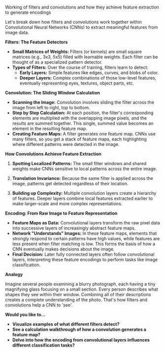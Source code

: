 Working of filters and convolutions and how they achieve feature extraction to generate encodings

Let's break down how filters and convolutions work together within Convolutional Neural Networks (CNNs) to extract meaningful features from image data.

**Filters: The Feature Detectors**

* **Small Matrices of Weights:** Filters (or kernels) are small square matrices (e.g., 3x3, 5x5) filled with learnable weights. Each filter can be thought of as a specialized pattern detector.
* **Types of Filters:** Over the course of training, filters learn to detect:
    * **Early Layers:**  Simple features like edges, curves, and blobs of color.
    * **Deeper Layers:**  Complex combinations of those low-level features, eventually representing eyes, textures, object parts, etc.

**Convolution: The Sliding Window Calculation**

* **Scanning the Image:**  Convolution involves sliding the filter across the image from left to right, top to bottom.
* **Step by Step Calculation:**  At each position, the filter's corresponding elements are multiplied with the overlapping image pixels, and the results are summed together. This single, summed value becomes an element in the resulting feature map.
* **Creating Feature Maps:** A  filter generates one feature map. CNNs use many filters, so you get a stack of feature maps, each highlighting where different patterns were detected in the image.

**How Convolutions Achieve Feature Extraction**

1. **Spotting Localized Patterns:** The small filter windows and shared weights make CNNs sensitive to local patterns across the entire image. 

2. **Translation Invariance:** Because the same filter is applied across the image,  patterns get detected regardless of their location.

3. **Building up Complexity:** Multiple convolution layers create a hierarchy of features.  Deeper layers combine local features extracted earlier to make larger-scale and more complex representations.

**Encoding: From Raw Image to Feature Representation**

* **Feature Maps as Data:** Convolutional layers transform the raw pixel data into successive layers of increasingly abstract feature maps. 
* **Network "Understands" Images:** In these feature maps, elements that strongly respond to certain patterns have high values, while features are less present when  filter matching is low. This forms the basis of how a CNN eventually makes decisions about the image.
* **Final Decision:** Later fully connected  layers often follow convolutional layers, interpreting these feature encodings to perform tasks like image classification.

**Analogy**

Imagine several people examining a blurry photograph,  each having a tiny magnifying glass focusing on a small section. Every person  describes what shapes  they see within their window. Combining all of their descriptions creates a complete understanding of the photo. That's how filters and convolutions help a CNN to 'see'.

**Would you like to...**

* **Visualize examples of what different filters detect?**
* **See a calculation walkthrough of how a convolution generates a feature map?**
* **Delve into how the encoding from convolutional layers influences different classification tasks?** 

